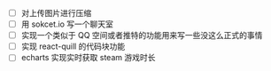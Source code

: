 - [ ] 对上传图片进行压缩
- [ ] 用 sokcet.io 写一个聊天室
- [ ] 实现一个类似于 QQ 空间或者推特的功能用来写一些没这么正式的事情
- [ ] 实现 react-quill 的代码块功能
- [ ] echarts 实现实时获取 steam 游戏时长
